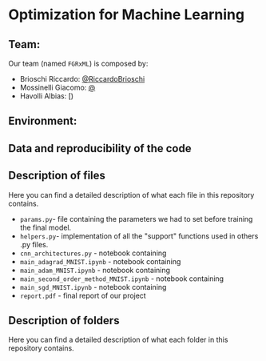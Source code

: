 # Optimization for Machine Learning

## Team:
Our team (named `FGRxML`) is composed by:  
- Brioschi Riccardo: [@RiccardoBrioschi](https://github.com/RiccardoBrioschi)  
- Mossinelli Giacomo: [@](https://github.com/mossinel)  
- Havolli Albias: [)  

## Environment:


## Data and reproducibility of the code

## Description of files
Here you can find a detailed description of what each file in this repository contains.
- `params.py`- file containing the parameters we had to set before training the final model.
- `helpers.py`- implementation of all the "support" functions used in others .py files.
- `cnn_architectures.py` -   notebook containing
- `main_adagrad_MNIST.ipynb` -  notebook containing
- `main_adam_MNIST.ipynb` -  notebook containing
- `main_second_order_method_MNIST.ipynb` -  notebook containing
- `main_sgd_MNIST.ipynb` -   notebook containing
- `report.pdf` - final report of our project

## Description of folders
Here you can find a detailed description of what each folder in this repository contains.





